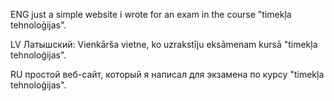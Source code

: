 ENG
just a simple website i wrote for an exam in the course "timekļa tehnoloģijas".

LV
Латышский: Vienkārša vietne, ko uzrakstīju eksāmenam kursā "timekļa tehnoloģijas".

RU
простой веб-сайт, который я написал для экзамена по курсу "timekļa tehnoloģijas".




